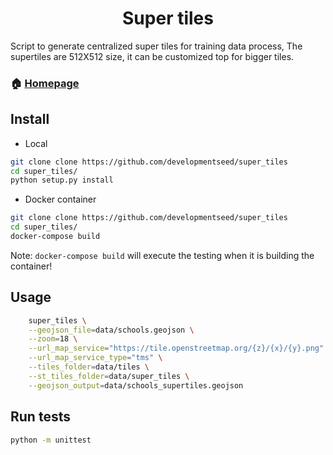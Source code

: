 <h1 align="center">Super tiles</h1>

Script to generate centralized super tiles for training data process, The supertiles are 512X512 size, it can be customized top for bigger tiles.

### 🏠 [Homepage](https://github.com/developmentseed/super_tiles)

## Install

- Local

```sh
git clone clone https://github.com/developmentseed/super_tiles
cd super_tiles/
python setup.py install
```

- Docker container

```sh
git clone clone https://github.com/developmentseed/super_tiles
cd super_tiles/
docker-compose build
```

Note: `docker-compose build` will execute the testing when it is building the container!

## Usage

```sh
    super_tiles \
    --geojson_file=data/schools.geojson \
    --zoom=18 \
    --url_map_service="https://tile.openstreetmap.org/{z}/{x}/{y}.png" \
    --url_map_service_type="tms" \
    --tiles_folder=data/tiles \
    --st_tiles_folder=data/super_tiles \
    --geojson_output=data/schools_supertiles.geojson
```

## Run tests

```sh
python -m unittest
```
